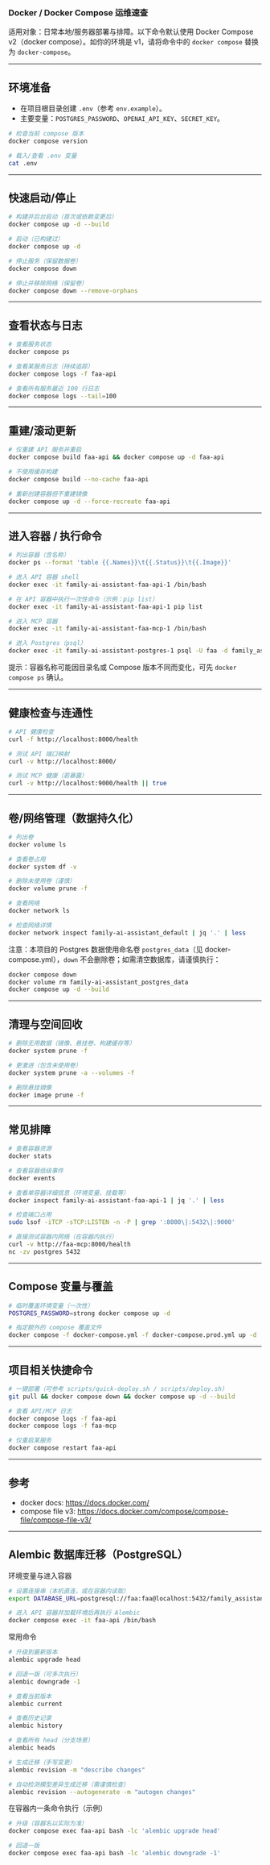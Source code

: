 ### Docker / Docker Compose 运维速查

适用对象：日常本地/服务器部署与排障。以下命令默认使用 Docker Compose v2（docker compose）。如你的环境是 v1，请将命令中的 `docker compose` 替换为 `docker-compose`。

---

## 环境准备
- 在项目根目录创建 `.env`（参考 `env.example`）。
- 主要变量：`POSTGRES_PASSWORD`、`OPENAI_API_KEY`、`SECRET_KEY`。

```bash
# 检查当前 compose 版本
docker compose version

# 载入/查看 .env 变量
cat .env
```

---

## 快速启动/停止
```bash
# 构建并后台启动（首次或依赖变更后）
docker compose up -d --build

# 启动（已构建过）
docker compose up -d

# 停止服务（保留数据卷）
docker compose down

# 停止并移除网络（保留卷）
docker compose down --remove-orphans
```

---

## 查看状态与日志
```bash
# 查看服务状态
docker compose ps

# 查看某服务日志（持续追踪）
docker compose logs -f faa-api

# 查看所有服务最近 100 行日志
docker compose logs --tail=100
```

---

## 重建/滚动更新
```bash
# 仅重建 API 服务并重启
docker compose build faa-api && docker compose up -d faa-api

# 不使用缓存构建
docker compose build --no-cache faa-api

# 重新创建容器但不重建镜像
docker compose up -d --force-recreate faa-api
```

---

## 进入容器 / 执行命令
```bash
# 列出容器（含名称）
docker ps --format 'table {{.Names}}\t{{.Status}}\t{{.Image}}'

# 进入 API 容器 shell
docker exec -it family-ai-assistant-faa-api-1 /bin/bash

# 在 API 容器中执行一次性命令（示例：pip list）
docker exec -it family-ai-assistant-faa-api-1 pip list

# 进入 MCP 容器
docker exec -it family-ai-assistant-faa-mcp-1 /bin/bash

# 进入 Postgres（psql）
docker exec -it family-ai-assistant-postgres-1 psql -U faa -d family_assistant
```

提示：容器名称可能因目录名或 Compose 版本不同而变化，可先 `docker compose ps` 确认。

---

## 健康检查与连通性
```bash
# API 健康检查
curl -f http://localhost:8000/health

# 测试 API 端口映射
curl -v http://localhost:8000/

# 测试 MCP 健康（若暴露）
curl -v http://localhost:9000/health || true
```

---

## 卷/网络管理（数据持久化）
```bash
# 列出卷
docker volume ls

# 查看卷占用
docker system df -v

# 删除未使用卷（谨慎）
docker volume prune -f

# 查看网络
docker network ls

# 检查网络详情
docker network inspect family-ai-assistant_default | jq '.' | less
```

注意：本项目的 Postgres 数据使用命名卷 `postgres_data`（见 docker-compose.yml），`down` 不会删除卷；如需清空数据库，请谨慎执行：
```bash
docker compose down
docker volume rm family-ai-assistant_postgres_data
docker compose up -d --build
```

---

## 清理与空间回收
```bash
# 删除无用数据（镜像、悬挂卷、构建缓存等）
docker system prune -f

# 更激进（包含未使用卷）
docker system prune -a --volumes -f

# 删除悬挂镜像
docker image prune -f
```

---

## 常见排障
```bash
# 查看容器资源
docker stats

# 查看容器低级事件
docker events

# 查看单容器详细信息（环境变量、挂载等）
docker inspect family-ai-assistant-faa-api-1 | jq '.' | less

# 检查端口占用
sudo lsof -iTCP -sTCP:LISTEN -n -P | grep ':8000\|:5432\|:9000'

# 直接测试容器内网络（在容器内执行）
curl -v http://faa-mcp:8000/health
nc -zv postgres 5432
```

---

## Compose 变量与覆盖
```bash
# 临时覆盖环境变量（一次性）
POSTGRES_PASSWORD=strong docker compose up -d

# 指定额外的 compose 覆盖文件
docker compose -f docker-compose.yml -f docker-compose.prod.yml up -d
```

---

## 项目相关快捷命令
```bash
# 一键部署（可参考 scripts/quick-deploy.sh / scripts/deploy.sh）
git pull && docker compose down && docker compose up -d --build

# 查看 API/MCP 日志
docker compose logs -f faa-api
docker compose logs -f faa-mcp

# 仅重启某服务
docker compose restart faa-api
```

---

## 参考
- docker docs: https://docs.docker.com/
- compose file v3: https://docs.docker.com/compose/compose-file/compose-file-v3/

---

## Alembic 数据库迁移（PostgreSQL）

环境变量与进入容器
```bash
# 设置连接串（本机直连，或在容器内读取）
export DATABASE_URL=postgresql://faa:faa@localhost:5432/family_assistant

# 进入 API 容器并加载环境后再执行 Alembic
docker compose exec -it faa-api /bin/bash
```

常用命令
```bash
# 升级到最新版本
alembic upgrade head

# 回退一版（可多次执行）
alembic downgrade -1

# 查看当前版本
alembic current

# 查看历史记录
alembic history

# 查看所有 head（分支场景）
alembic heads

# 生成迁移（手写变更）
alembic revision -m "describe changes"

# 自动检测模型差异生成迁移（需谨慎检查）
alembic revision --autogenerate -m "autogen changes"
```

在容器内一条命令执行（示例）
```bash
# 升级（容器名以实际为准）
docker compose exec faa-api bash -lc 'alembic upgrade head'

# 回退一版
docker compose exec faa-api bash -lc 'alembic downgrade -1'
```
